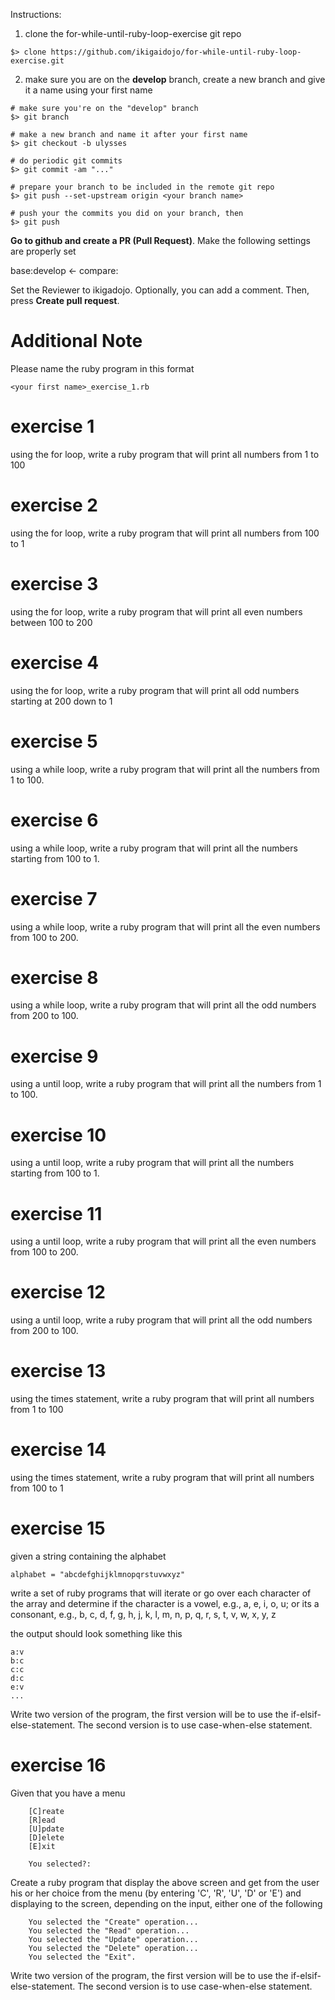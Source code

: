 Instructions:

1. clone the for-while-until-ruby-loop-exercise git repo

```
$> clone https://github.com/ikigaidojo/for-while-until-ruby-loop-exercise.git
```

2. make sure you are on the **develop** branch, create a new branch and give it a name using your first name

```
# make sure you're on the "develop" branch
$> git branch                    												  

# make a new branch and name it after your first name
$> git checkout -b ulysses       													

# do periodic git commits
$> git commit -am "..."					 													

# prepare your branch to be included in the remote git repo
$> git push --set-upstream origin <your branch name>			

# push your the commits you did on your branch, then
$> git push                     												 
`````````

**Go to github and create a PR (Pull Request)**. Make the following settings are properly set

base:develop  <- compare:<your branch>

Set the Reviewer to ikigadojo. Optionally, you can add a comment. Then, press **Create pull request**.


Additional Note
===============
Please name the ruby program in this format

```
<your first name>_exercise_1.rb
`````



exercise 1
==========
using the for loop, write a ruby program that will print all numbers from 1 to 100

exercise 2
==========
using the for loop, write a ruby program that will print all numbers from 100 to 1


exercise 3
==========
using the for loop, write a ruby program that will print all even numbers between 100 to 200


exercise 4
==========
using the for loop, write a ruby program that will print all odd numbers starting at 200 down to 1


exercise 5
==========
using a while loop, write a ruby program that will print all the numbers from 1 to 100.  

exercise 6
==========
using a while loop, write a ruby program that will print all the numbers starting from 100 to 1. 

exercise 7
==========
using a while loop, write a ruby program that will print all the even numbers from 100 to 200.  

exercise 8
==========
using a while loop, write a ruby program that will print all the odd numbers from 200 to 100.


exercise 9
==========
using a until loop, write a ruby program that will print all the numbers from 1 to 100.  

exercise 10
===========
using a until loop, write a ruby program that will print all the numbers starting from 100 to 1. 

exercise 11
===========
using a until loop, write a ruby program that will print all the even numbers from 100 to 200.  

exercise 12
===========
using a until loop, write a ruby program that will print all the odd numbers from 200 to 100.

exercise 13
==========
using the times statement, write a ruby program that will print all numbers from 1 to 100

exercise 14
==========
using the times statement, write a ruby program that will print all numbers from 100 to 1


exercise 15
===========

given a string containing the alphabet

`````
alphabet = "abcdefghijklmnopqrstuvwxyz"
`````

write a set of ruby programs that will iterate or go over each character of the array and determine if the 
character is a vowel, e.g.,  a, e, i, o, u; or its a consonant, e.g., b, c, d, f, g, h,
j, k, l, m, n, p, q, r, s, t, v, w, x, y, z


the output should look something like this

`````
a:v
b:c
c:c
d:c
e:v
...
`````

Write two version of the program, the first version will be to use the if-elsif-else-statement. The
second version is to use case-when-else statement.	

exercise 16
===========


Given that you have a menu

`````
	[C]reate
	[R]ead
	[U]pdate
	[D]elete
	[E]xit
	
	You selected?: 
`````

Create a ruby program that display the above screen and get from the user his or her choice from 
the menu (by entering 'C', 'R', 'U', 'D' or 'E') and displaying to the screen, depending on the
input, either one of the following 

`````	
	You selected the "Create" operation...
	You selected the "Read" operation...
	You selected the "Update" operation...
	You selected the "Delete" operation...
	You selected the "Exit".
`````

Write two version of the program, the first version will be to use the if-elsif-else-statement. The
second version is to use case-when-else statement.	
